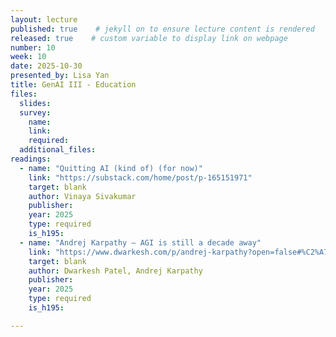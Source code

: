 ```yaml
---
layout: lecture
published: true    # jekyll on to ensure lecture content is rendered
released: true    # custom variable to display link on webpage
number: 10
week: 10
date: 2025-10-30
presented_by: Lisa Yan
title: GenAI III - Education
files:
  slides: 
  survey:
    name: 
    link: 
    required: 
  additional_files:
readings: 
  - name: "Quitting AI (kind of) (for now)"
    link: "https://substack.com/home/post/p-165151971"
    target: blank
    author: Vinaya Sivakumar
    publisher: 
    year: 2025
    type: required
    is_h195: 
  - name: "Andrej Karpathy — AGI is still a decade away"
    link: "https://www.dwarkesh.com/p/andrej-karpathy?open=false#%C2%A7future-of-education"
    target: blank
    author: Dwarkesh Patel, Andrej Karpathy
    publisher: 
    year: 2025
    type: required
    is_h195: 

---
```

